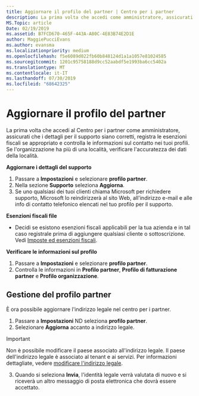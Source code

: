 ```yaml
---
title: Aggiornare il profilo del partner | Centro per i partner
description: La prima volta che accedi come amministratore, assicurati che i dettagli per il supporto siano corretti, registra le esenzioni fiscali se appropriato e controlla le informazioni sul contatto nei tuoi profili.
MS.Topic: article
Date: 02/19/2019
ms.assetid: B7FCD670-465F-443A-A80C-4E83B74E2D1E
author: MaggiePucciEvans
ms.author: evansma
ms.localizationpriority: medium
ms.openlocfilehash: f5e6089d022fb60b848124d1a1a1057e81024585
ms.sourcegitcommit: 1201c95758188d9cc52aabdf5e1993ba6cc5402a
ms.translationtype: MT
ms.contentlocale: it-IT
ms.lasthandoff: 07/30/2019
ms.locfileid: "68642325"
---
```

# <a name="update-your-partner-profile"></a>Aggiornare il profilo del partner


La prima volta che accedi al Centro per i partner come amministratore, assicurati che i dettagli per il supporto siano corretti, registra le esenzioni fiscali se appropriato e controlla le informazioni sul contatto nei tuoi profili. Se l'organizzazione ha più di una località, verificare l'accuratezza dei dati della località.

**Aggiornare i dettagli del supporto**

1.  Passare a **Impostazioni** e selezionare **profilo partner**.
2.  Nella sezione **Supporto** seleziona **Aggiorna**.
3.  Se uno qualsiasi dei tuoi clienti chiama Microsoft per richiedere supporto, Microsoft lo reindirizzerà al sito Web, all'indirizzo e-mail e alle info di contatto telefonico elencati nel tuo profilo per il supporto.

**Esenzioni fiscali file**

-   Decidi se esistono esenzioni fiscali applicabili per la tua azienda e in tal caso registrale prima di aggiungere qualsiasi cliente o sottoscrizione. Vedi [Imposte ed esenzioni fiscali](tax-and-tax-exemptions.md).

**Verificare le informazioni sul profilo**

1.  Passare a **Impostazioni** e selezionare **profilo partner**. 
2.  Controlla le informazioni in **Profilo partner**, **Profilo di fatturazione partner** e **Profilo organizzazione**.

## <a name="manage-your-partner-profile"></a>Gestione del profilo partner 

È ora possibile aggiornare l'indirizzo legale nel centro per i partner.

1. Passare a **Impostazioni** ND seleziona **profilo partner**. 
2. Selezionare **Aggiorna** accanto a indirizzo legale. 

>[!Important]
>Non è possibile modificare il paese associato all'indirizzo legale. Il paese dell'indirizzo legale è associato al tenant e ai servizi. Per informazioni dettagliate, vedere [modificare l'indirizzo legale](https://docs.microsoft.com/office365/admin/manage/change-address-contact-and-more?view=o365-worldwide).

3. Quando si seleziona **Invia**, l'identità legale verrà valutata di nuovo e si riceverà un altro messaggio di posta elettronica che dovrà essere accettato.



 



